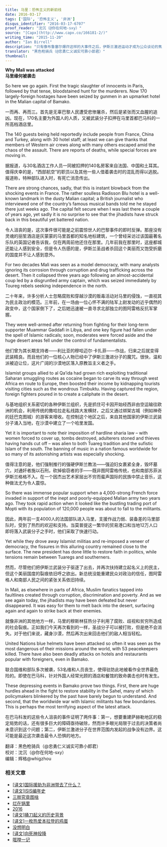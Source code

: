 ```yaml
---
title: 马里：恐怖主义的新前线
date: 2016-03-17
tags: ['国际', '恐怖主义', '非洲']
disqus_identifier: "2016-03-17-6707"
proof_reader: "沈沉（@你在何地-sxy）"
source: "[Capx](http://www.capx.co/166181-2/)"
writing_time: "2015-11-20"
author: "Ian Birrell"
description: "只有像布鲁塞尔爆炸这样的大事件之后，伊斯兰激进运动才成为公众谈论的焦点，而实际上，自从2009年美国开始退缩政策以来，伊斯兰运动从未停止其扩张脚步，在非洲，其影响已穿越撒哈拉，进入马里、乍得、尼日利亚、喀麦隆、中非……离赤道不远了。"
translator: "黑色枪骑兵（@忠勇仁义诚实可靠小郎君）"
thumbnail:
---
```


**Why Mali was attacked**  
**马里缘何被袭击**

So here we go again. First the tragic slaughter of innocents in Paris, followed by that tense, bloodstained hunt for the murderers. Now 170 largely-foreign hostages have been seized by gunmen in an upmarket hotel in the Malian capital of Bamako.

一而再、再而三。首先是无辜巴黎人民遭受悲惨屠杀，然后是紧张而又血腥的追凶。现在，170名主要为外国人的人质，又被武装分子扣押在马里首都巴马科的一所高档酒店里。

The 140 guests being held reportedly include people from France, China and Turkey, along with 30 hotel staff; at least we can give thanks that members of Western air crews along with many others escaped amid the chaos of the assault. There are reports of deaths, while special forces are moving in.

据报道，与30名酒店工作人员一同被扣押的140名房客来自法国、中国和土耳其。值得庆幸的是，“西部航空”的职员以及其他一些人借着袭击时的混乱而得以逃脱。报道称，特种部队进入时，有死亡消息传出。

There are strong chances, sadly, that this is instant blowback from the shocking events in France. The rather soulless Radisson Blu hotel is a well-known landmark in the dusty Malian capital; a British journalist who interviewed one of the country’s famous musical bands told me he stayed there just weeks ago. The capital felt secure when I was last there a couple of years ago, yet sadly it is no surprise to see that the jihadists have struck back in this beautiful yet battered nation.

令人沮丧的是，这次事件很可能是之前震惊世人的巴黎事件的即时反弹。那座没有灵魂的丽笙酒店是灰蒙蒙的马里首都的知名地标建筑，一个曾经采访过该国最著名乐队的英国记者告诉我，仅在两周前他还住在那里。几年前我在那里时，这座都城还能让人感到安全，但是令人伤感的是，伊斯兰圣战者杀回这个美丽而又饱受折磨的国度并不让人感到意外。

For two decades Mali was seen as a model democracy, with many analysts ignoring its corrosion through corruption and drug trafficking across the desert. Then it collapsed three years ago following an almost-accidental coup led by a disgruntled army captain, which was seized immediately by Toureg rebels seeking independence in the north.

二十年来，许多分析人士忽略腐败和穿越沙漠的贩毒活动对马里的侵蚀，一直视其为民主政治的模范。三年前，在一场由一位心怀不满的陆军上尉发动的近乎偶然的政变中，这个国家倒下了，之后她迅速被一直寻求北部独立的图阿雷格反抗军掌握。

They were well-armed after returning from fighting for their long-term supporter Muammar Gaddafi in Libya, and one key figure had fallen under the spell of Islamic radicals; soon, moderates were forced aside and the huge desert areas fell under the control of fundamentalists.

他们曾为其长期支持者——利比亚的穆哈迈尔·卡扎菲——作战，归来之后就变得武装精良。而且他们的一位核心人物已经中了伊斯兰激进分子的魔咒。很快，温和派被迫让位，这片广阔的沙漠地区落入原教旨主义者之手。

Islamist groups allied to al Qa’ida had grown rich exploiting traditional Saharan smuggling routes as cocaine began to carve its way through west Africa en route to Europe, then boosted their income by kidnapping tourists visiting cities such as the wondrous Timbuktu. Having captured the region, foreign fighters poured in to create a caliphate in the desert.

与基地组织关系密切的各种伊斯兰组织，先是抓住可卡因开始经西非由空运输往欧洲的机会，利用传统的撒哈拉走私线路大发横财，之后又通过绑架古城（例如神奇的廷巴克图城）的游客来增收。在控制这个地区之后，来自其他国家的伊斯兰武装分子涌入当地，在沙漠中建立了一个哈里发国。

Yet it is important to note their imposition of hardline sharia law – with women forced to cover up, tombs destroyed, adulterers stoned and thieves having hands cut off – was alien to both Tuareg tradition and the sufistic Islam of the south. The banning of music in a nation famous worldwide for so many of its astonishing artists was especially shocking.

值得注意的是，他们强制推行的强硬伊斯兰教法——强迫妇女裹紧全身，毁坏墓穴，对通奸者施以石刑，砍掉偷窃者的手——既非图阿雷格传统，也和南部苏菲派伊斯兰格格不入。在一个因杰出艺术家层出不穷而蜚声国际的民族中禁止音乐，这种做法尤为令人震惊。

So there was immense popular support when a 4,000-strong French force invaded in support of the inept and poorly-equipped Malian army two years ago. They took rapid action when it looked like the bustling trading port of Mopti with its population of 120,000 people was about to fall to the militants.

因此，两年前一支4000人的法国部队进入马里，支援作战力弱、装备差的马里部队时，受到了热烈的欢迎和支持。当莫普提这一繁华的贸易港口和当地12万人口即将落入武装分子之手时，他们采取了快速行动。

Yet while they drove away Islamist militias and re-imposed a veneer of democracy, the fissures in this alluring country remained close to the surface. The new president has done little to restore faith in politics, while tensions remain between Tuaregs and southerners.

然而，尽管他们把伊斯兰武装分子驱逐了出去，并再次扶持建立起名义上的民主，但这个美丽国度的裂痕依旧呼之欲出。新总统没能重建民众对政治的信任，图阿雷格人和南部人民之间的紧张关系依旧持续。

In Mali, as elsewhere in parts of Africa, Muslim fanatics tapped into faultlines created through corruption, discrimination and poverty. And as we see again today, the jihadists may have been defeated but never disappeared. It was easy for them to melt back into the desert, surfacing again and again to strike back at their enemies.

就像非洲的其他地方一样，马里的穆斯林狂热分子利用了腐败、歧视和贫穷所造成的社会裂痕。正如我们今天再次看到的一样，圣战分子可以被打败，但是绝不会消失。对于他们来说，藏身沙漠，然后再次出来回击他们的敌人相当轻松。

United Nations blue helmets have been attacked so often it was seen as the most dangerous of their missions around the world, with 53 peacekeepers killed. There have also been deadly attacks on hotels and restaurants popular with foreigners, even in Bamako.

联合国维和部队多次被袭，53名维和人员丧生，使得驻防此地被看作全世界最危险的。即使在巴马科，针对外国人经常光顾的酒店和餐馆的致命袭击也时有发生。

These depressing events in Bamako prove two things. First, there are huge hurdles ahead in the fight to restore stability in the Sahel, many of which policymakers blinkered by the past have barely begun to understand. And second, that the worldwide war with Islamic militants has few boundaries. This is perhaps the most terrifying aspect of the latest attack.

在巴马科发的这些令人沮丧的事件证明了两件事：第一，想要重建萨赫勒地区的稳定局势的话，还有很多巨大的障碍亟待破除，然而许多眼光局限于过去的决策者尚未意识到这个问题；第二，伊斯兰激进分子在世界范围内发起的战争没有边界。这可能是最近这次袭击最令人恐惧的地方。


翻译：黑色枪骑兵（@忠勇仁义诚实可靠小郎君）  
校对：沈沉（@你在何地-sxy）  
编辑：辉格@whigzhou


### 相关文章

* [[译文]国际援助为非洲带去了什么？](https://headsalon.org/archives/7518.html "[译文]国际援助为非洲带去了什么？")
* [[译文]ISIS编年史](https://headsalon.org/archives/6481.html "[译文]ISIS编年史")
* [三胖究竟图啥](https://headsalon.org/archives/7639.html "三胖究竟图啥")
* [烂在锅里](https://headsalon.org/archives/7744.html "烂在锅里")
* [2016](https://headsalon.org/archives/7500.html "2016")
* [[译文]捅刀起义的历史背景](https://headsalon.org/archives/7438.html "[译文]捅刀起义的历史背景")
* [[译文]一枚热爱本拉登的鸡蛋](https://headsalon.org/archives/7425.html "[译文]一枚热爱本拉登的鸡蛋")
* [没想明白](https://headsalon.org/archives/7597.html "没想明白")
* [[译文]向死神投降](https://headsalon.org/archives/7168.html "[译文]向死神投降")
* [哐嘡一记](https://headsalon.org/archives/7224.html "哐嘡一记")
